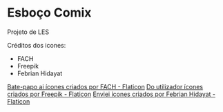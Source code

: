 # Esboço Comix

Projeto de LES

Créditos dos icones:
- FACH
- Freepik
- Febrian Hidayat

<a href="https://www.flaticon.com/br/icones-gratis/bate-papo-ai" title="bate-papo ai ícones">Bate-papo ai ícones criados por FACH - Flaticon</a>
<a href="https://www.flaticon.com/br/icones-gratis/do-utilizador" title="do utilizador ícones">Do utilizador ícones criados por Freepik - Flaticon</a>
<a href="https://www.flaticon.com/br/icones-gratis/enviei" title="enviei ícones">Enviei ícones criados por Febrian Hidayat - Flaticon</a>
